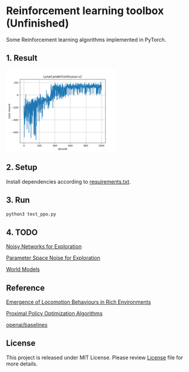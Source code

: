 # Reinforcement learning toolbox (Unfinished)
Some Reinforcement learning algorithms implemented in PyTorch.
## 1. Result
<img src="image/result1.png" align="middle" width="300"/>

## 2. Setup
Install dependencies according to [requirements.txt](requirements.txt).
## 3. Run

    python3 test_ppo.py
## 4. TODO
[Noisy Networks for Exploration](https://arxiv.org/abs/1706.10295)

[Parameter Space Noise for Exploration](https://arxiv.org/abs/1706.01905)

[World Models](https://worldmodels.github.io/)

## Reference
[Emergence of Locomotion Behaviours in Rich Environments](https://arxiv.org/abs/1707.02286)

[Proximal Policy Optimization Algorithms](https://arxiv.org/abs/1707.06347)

[openai/baselines](https://github.com/openai/baselines)
## License
This project is released under MIT License. Please review [License](LICENSE) file for more details.

